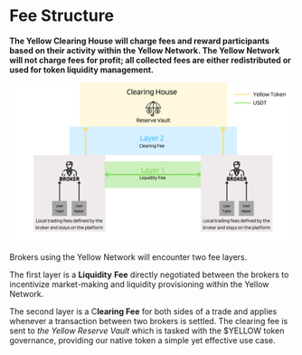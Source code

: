 # Fee Structure

**The Yellow Clearing House will charge fees and reward participants based on their activity within the Yellow Network. The Yellow Network will not charge fees for profit; all collected fees are either redistributed or used for token liquidity management.**

![](<../../.gitbook/assets/YN Fee Distribution (11).png>)

Brokers using the Yellow Network will encounter two fee layers.

The first layer is a **Liquidity** **Fee** directly negotiated between the brokers to incentivize market-making and liquidity provisioning within the Yellow Network.

The second layer is a C**learing Fee** for both sides of a trade and applies whenever a transaction between two brokers is settled. The clearing fee is sent to _the Yellow Reserve Vault_ which is tasked with the $YELLOW token governance, providing our native token a simple yet effective use case.
